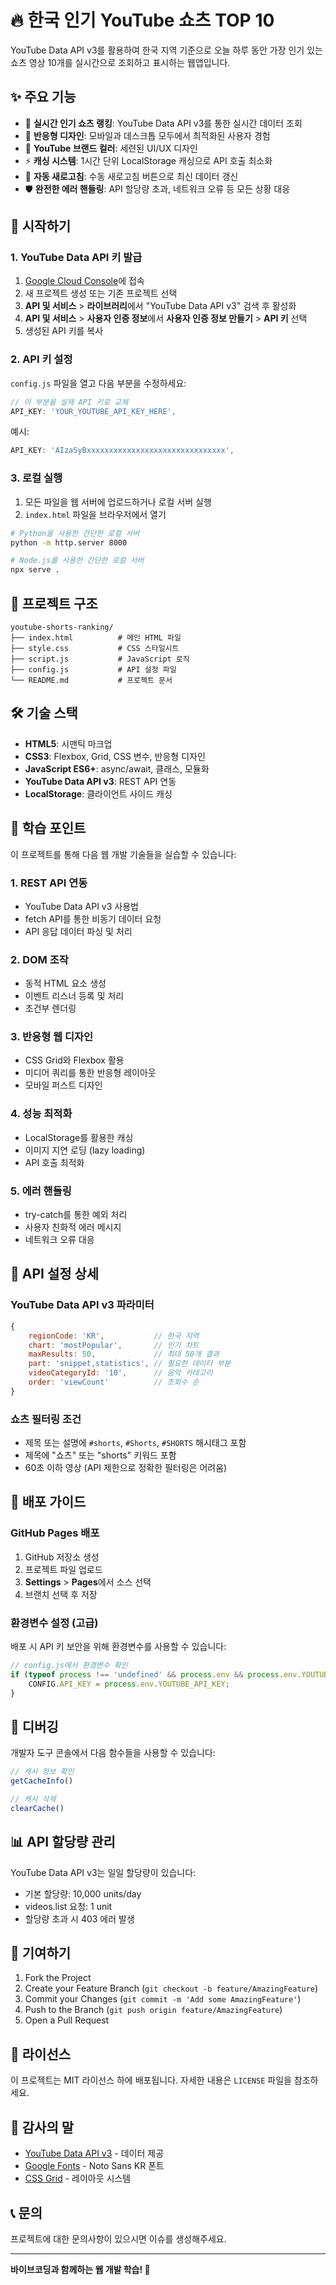 # 🔥 한국 인기 YouTube 쇼츠 TOP 10

YouTube Data API v3를 활용하여 한국 지역 기준으로 오늘 하루 동안 가장 인기 있는 쇼츠 영상 10개를 실시간으로 조회하고 표시하는 웹앱입니다.

## ✨ 주요 기능

- 🎯 **실시간 인기 쇼츠 랭킹**: YouTube Data API v3를 통한 실시간 데이터 조회
- 📱 **반응형 디자인**: 모바일과 데스크톱 모두에서 최적화된 사용자 경험
- 🎨 **YouTube 브랜드 컬러**: 세련된 UI/UX 디자인
- ⚡ **캐싱 시스템**: 1시간 단위 LocalStorage 캐싱으로 API 호출 최소화
- 🔄 **자동 새로고침**: 수동 새로고침 버튼으로 최신 데이터 갱신
- 🛡️ **완전한 에러 핸들링**: API 할당량 초과, 네트워크 오류 등 모든 상황 대응

## 🚀 시작하기

### 1. YouTube Data API 키 발급

1. [Google Cloud Console](https://console.cloud.google.com/)에 접속
2. 새 프로젝트 생성 또는 기존 프로젝트 선택
3. **API 및 서비스** > **라이브러리**에서 "YouTube Data API v3" 검색 후 활성화
4. **API 및 서비스** > **사용자 인증 정보**에서 **사용자 인증 정보 만들기** > **API 키** 선택
5. 생성된 API 키를 복사

### 2. API 키 설정

`config.js` 파일을 열고 다음 부분을 수정하세요:

```javascript
// 이 부분을 실제 API 키로 교체
API_KEY: 'YOUR_YOUTUBE_API_KEY_HERE',
```

예시:
```javascript
API_KEY: 'AIzaSyBxxxxxxxxxxxxxxxxxxxxxxxxxxxxxxx',
```

### 3. 로컬 실행

1. 모든 파일을 웹 서버에 업로드하거나 로컬 서버 실행
2. `index.html` 파일을 브라우저에서 열기

```bash
# Python을 사용한 간단한 로컬 서버
python -m http.server 8000

# Node.js를 사용한 간단한 로컬 서버
npx serve .
```

## 📁 프로젝트 구조

```
youtube-shorts-ranking/
├── index.html          # 메인 HTML 파일
├── style.css           # CSS 스타일시트
├── script.js           # JavaScript 로직
├── config.js           # API 설정 파일
└── README.md           # 프로젝트 문서
```

## 🛠️ 기술 스택

- **HTML5**: 시맨틱 마크업
- **CSS3**: Flexbox, Grid, CSS 변수, 반응형 디자인
- **JavaScript ES6+**: async/await, 클래스, 모듈화
- **YouTube Data API v3**: REST API 연동
- **LocalStorage**: 클라이언트 사이드 캐싱

## 🎯 학습 포인트

이 프로젝트를 통해 다음 웹 개발 기술들을 실습할 수 있습니다:

### 1. REST API 연동
- YouTube Data API v3 사용법
- fetch API를 통한 비동기 데이터 요청
- API 응답 데이터 파싱 및 처리

### 2. DOM 조작
- 동적 HTML 요소 생성
- 이벤트 리스너 등록 및 처리
- 조건부 렌더링

### 3. 반응형 웹 디자인
- CSS Grid와 Flexbox 활용
- 미디어 쿼리를 통한 반응형 레이아웃
- 모바일 퍼스트 디자인

### 4. 성능 최적화
- LocalStorage를 활용한 캐싱
- 이미지 지연 로딩 (lazy loading)
- API 호출 최적화

### 5. 에러 핸들링
- try-catch를 통한 예외 처리
- 사용자 친화적 에러 메시지
- 네트워크 오류 대응

## 🔧 API 설정 상세

### YouTube Data API v3 파라미터

```javascript
{
    regionCode: 'KR',           // 한국 지역
    chart: 'mostPopular',       // 인기 차트
    maxResults: 50,             // 최대 50개 결과
    part: 'snippet,statistics', // 필요한 데이터 부분
    videoCategoryId: '10',      // 음악 카테고리
    order: 'viewCount'          // 조회수 순
}
```

### 쇼츠 필터링 조건

- 제목 또는 설명에 `#shorts`, `#Shorts`, `#SHORTS` 해시태그 포함
- 제목에 "쇼츠" 또는 "shorts" 키워드 포함
- 60초 이하 영상 (API 제한으로 정확한 필터링은 어려움)

## 🚀 배포 가이드

### GitHub Pages 배포

1. GitHub 저장소 생성
2. 프로젝트 파일 업로드
3. **Settings** > **Pages**에서 소스 선택
4. 브랜치 선택 후 저장

### 환경변수 설정 (고급)

배포 시 API 키 보안을 위해 환경변수를 사용할 수 있습니다:

```javascript
// config.js에서 환경변수 확인
if (typeof process !== 'undefined' && process.env && process.env.YOUTUBE_API_KEY) {
    CONFIG.API_KEY = process.env.YOUTUBE_API_KEY;
}
```

## 🐛 디버깅

개발자 도구 콘솔에서 다음 함수들을 사용할 수 있습니다:

```javascript
// 캐시 정보 확인
getCacheInfo()

// 캐시 삭제
clearCache()
```

## 📊 API 할당량 관리

YouTube Data API v3는 일일 할당량이 있습니다:
- 기본 할당량: 10,000 units/day
- videos.list 요청: 1 unit
- 할당량 초과 시 403 에러 발생

## 🤝 기여하기

1. Fork the Project
2. Create your Feature Branch (`git checkout -b feature/AmazingFeature`)
3. Commit your Changes (`git commit -m 'Add some AmazingFeature'`)
4. Push to the Branch (`git push origin feature/AmazingFeature`)
5. Open a Pull Request

## 📝 라이선스

이 프로젝트는 MIT 라이선스 하에 배포됩니다. 자세한 내용은 `LICENSE` 파일을 참조하세요.

## 🙏 감사의 말

- [YouTube Data API v3](https://developers.google.com/youtube/v3) - 데이터 제공
- [Google Fonts](https://fonts.google.com/) - Noto Sans KR 폰트
- [CSS Grid](https://css-tricks.com/snippets/css/complete-guide-grid/) - 레이아웃 시스템

## 📞 문의

프로젝트에 대한 문의사항이 있으시면 이슈를 생성해주세요.

---

**바이브코딩과 함께하는 웹 개발 학습! 🚀**
